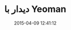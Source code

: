---
layout: post
title: "دیدار با Yeoman"
date: 2015-04-09 12:41:12
section: article
tags: yeoman
link: "http://www.baboon.ir/%D8%AF%DB%8C%D8%AF%D8%A7%D8%B1-%D8%A8%D8%A7-yeoman/"
user: "نوید کاشانی"
user_link: "http://navid.kashani.ir/"
---